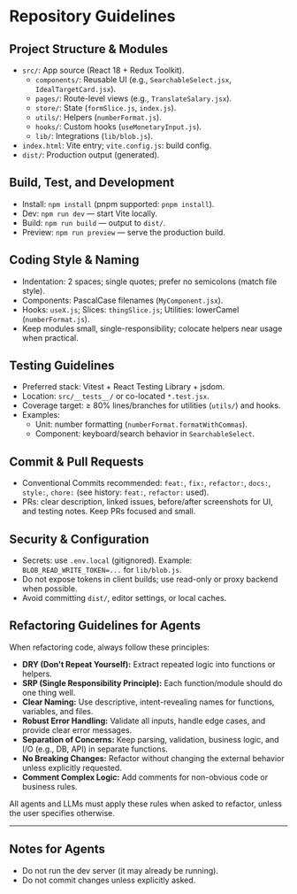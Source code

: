 # Repository Guidelines

## Project Structure & Modules
- `src/`: App source (React 18 + Redux Toolkit).
  - `components/`: Reusable UI (e.g., `SearchableSelect.jsx`, `IdealTargetCard.jsx`).
  - `pages/`: Route-level views (e.g., `TranslateSalary.jsx`).
  - `store/`: State (`formSlice.js`, `index.js`).
  - `utils/`: Helpers (`numberFormat.js`).
  - `hooks/`: Custom hooks (`useMonetaryInput.js`).
  - `lib/`: Integrations (`lib/blob.js`).
- `index.html`: Vite entry; `vite.config.js`: build config.
- `dist/`: Production output (generated).

## Build, Test, and Development
- Install: `npm install` (pnpm supported: `pnpm install`).
- Dev: `npm run dev` — start Vite locally.
- Build: `npm run build` — output to `dist/`.
- Preview: `npm run preview` — serve the production build.

## Coding Style & Naming
- Indentation: 2 spaces; single quotes; prefer no semicolons (match file style).
- Components: PascalCase filenames (`MyComponent.jsx`).
- Hooks: `useX.js`; Slices: `thingSlice.js`; Utilities: lowerCamel (`numberFormat.js`).
- Keep modules small, single-responsibility; colocate helpers near usage when practical.

## Testing Guidelines
- Preferred stack: Vitest + React Testing Library + jsdom.
- Location: `src/__tests__/` or co-located `*.test.jsx`.
- Coverage target: ≥ 80% lines/branches for utilities (`utils/`) and hooks.
- Examples:
  - Unit: number formatting (`numberFormat.formatWithCommas`).
  - Component: keyboard/search behavior in `SearchableSelect`.

## Commit & Pull Requests
- Conventional Commits recommended: `feat:`, `fix:`, `refactor:`, `docs:`, `style:`, `chore:` (see history: `feat:`, `refactor:` used).
- PRs: clear description, linked issues, before/after screenshots for UI, and testing notes. Keep PRs focused and small.

## Security & Configuration
- Secrets: use `.env.local` (gitignored). Example: `BLOB_READ_WRITE_TOKEN=...` for `lib/blob.js`.
- Do not expose tokens in client builds; use read-only or proxy backend when possible.
- Avoid committing `dist/`, editor settings, or local caches.


## Refactoring Guidelines for Agents

When refactoring code, always follow these principles:

- **DRY (Don't Repeat Yourself):** Extract repeated logic into functions or helpers.
- **SRP (Single Responsibility Principle):** Each function/module should do one thing well.
- **Clear Naming:** Use descriptive, intent-revealing names for functions, variables, and files.
- **Robust Error Handling:** Validate all inputs, handle edge cases, and provide clear error messages.
- **Separation of Concerns:** Keep parsing, validation, business logic, and I/O (e.g., DB, API) in separate functions.
- **No Breaking Changes:** Refactor without changing the external behavior unless explicitly requested.
- **Comment Complex Logic:** Add comments for non-obvious code or business rules.

All agents and LLMs must apply these rules when asked to refactor, unless the user specifies otherwise.

---
## Notes for Agents
- Do not run the dev server (it may already be running).
- Do not commit changes unless explicitly asked.
